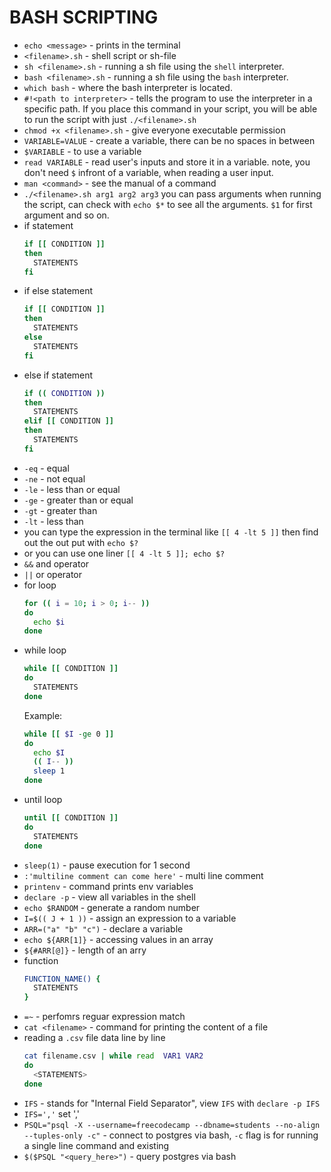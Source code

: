 # BASH SCRIPTING

* `echo <message>` - prints <message> in the terminal
* `<filename>.sh` - shell script or sh-file
* `sh <filename>.sh` - running a sh file using the `shell` interpreter.
* `bash <filename>.sh` - running a sh file using the `bash` interpreter.
* `which bash` - where the bash interpreter is located.
* `#!<path to interpreter>` - tells the program to use the interpreter in a specific path. If you place this command in your script, you will be able to run the script with just `./<filename>.sh`
* `chmod +x <filename>.sh` - give everyone executable permission
* `VARIABLE=VALUE` - create a variable, there can be no spaces in between
* `$VARIABLE` - to use a variable
* `read VARIABLE` - read user's inputs and store it in a variable. note, you don't need `$` infront of a variable, when reading a user input.
* `man <command>` - see the manual of a command
* `./<filename>.sh arg1 arg2 arg3` you can pass arguments when running the script, can check with `echo $*` to see all the arguments. `$1` for first argument and so on.
* if statement
  ```bash
  if [[ CONDITION ]]
  then
    STATEMENTS
  fi
  ```
* if else statement
  ```bash
  if [[ CONDITION ]]
  then
    STATEMENTS
  else
    STATEMENTS
  fi
  ```
* else if statement
  ```bash
  if (( CONDITION ))
  then
    STATEMENTS
  elif [[ CONDITION ]]
  then
    STATEMENTS
  fi
  ```
* `-eq` - equal
* `-ne` - not equal
* `-le` - less than or equal
* `-ge` - greater than or equal
* `-gt` - greater than
* `-lt` - less than
* you can type the expression in the terminal like `[[ 4 -lt 5 ]]` then find out the out put with `echo $?`
* or you can use one liner `[[ 4 -lt 5 ]]; echo $?`
* `&&` and operator
* `||` or operator
* for loop
  ```bash
  for (( i = 10; i > 0; i-- ))
  do
    echo $i
  done
  ```
* while loop
  ```bash
  while [[ CONDITION ]]
  do
    STATEMENTS
  done
  ```
  Example:
  ```bash
  while [[ $I -ge 0 ]]
  do
    echo $I
    (( I-- ))
    sleep 1
  done
  ```
* until loop
  ```bash
  until [[ CONDITION ]]
  do
    STATEMENTS
  done
  ```
* `sleep(1)` - pause execution for 1 second
* `:'multiline comment can come here'` - multi line comment
* `printenv` - command prints env variables
* `declare -p` - view all variables in the shell
* `echo $RANDOM` - generate a random number
* `I=$(( J + 1 ))` - assign an expression to a variable
* `ARR=("a" "b" "c")` - declare a variable
* `echo ${ARR[1]}` - accessing values in an array
* `${#ARR[@]}` - length of an arry
* function
  ```bash
  FUNCTION_NAME() {
    STATEMENTS
  }
  ```
* `=~` - perfomrs reguar expression match
* `cat <filename>` - command for printing the content of a file
* reading a `.csv` file data line by line
  ```bash
  cat filename.csv | while read  VAR1 VAR2
  do
    <STATEMENTS>
  done
  ```
* `IFS` - stands for "Internal Field Separator", view `IFS` with `declare -p IFS`
* `IFS=','` set ','
* `PSQL="psql -X --username=freecodecamp --dbname=students --no-align --tuples-only -c"` - connect to postgres via bash, `-c` flag is for running a single line command and existing
* `$($PSQL "<query_here>")` - query postgres via bash
